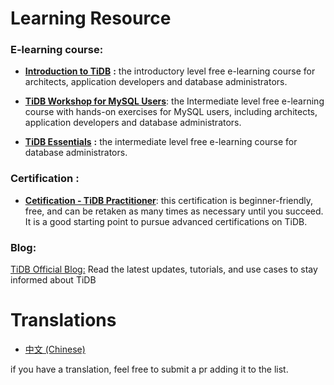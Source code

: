 # Learning Resource
### **E-learning course:**

* **[Introduction to TiDB](https://www.pingcap.com/education/course-introduction-to-tidb/)** **:** the introductory level free e-learning course for architects, application developers and database administrators.

* **[TiDB Workshop for MySQL Users](https://www.pingcap.com/education/course-tidb-workshop-for-mysql-users/)**: the Intermediate level free e-learning course with hands-on exercises for MySQL users, including architects, application developers and database administrators.

* **[TiDB Essentials](https://eng.edu.pingcap.com/catalog/info/id:190)** **:** the intermediate level free e-learning course for database administrators.

### **Certification** **:**

* **[Cetification - TiDB Practitioner](https://www.pingcap.com/education/certification/pingcap-certified-tidb-practitioner/)**: this certification is beginner-friendly, free, and can be retaken as many times as necessary until you succeed. It is a good starting point to pursue advanced certifications on TiDB.

### **Blog:**

[TiDB Official Blog:](https://www.pingcap.com/blog/?utm_source=github&utm_medium=community) Read the latest updates, tutorials, and use cases to stay informed about TiDB

# Translations

* [中文 (Chinese)](./README-CN.md)

if you have a translation, feel free to submit a pr adding it to the list.
